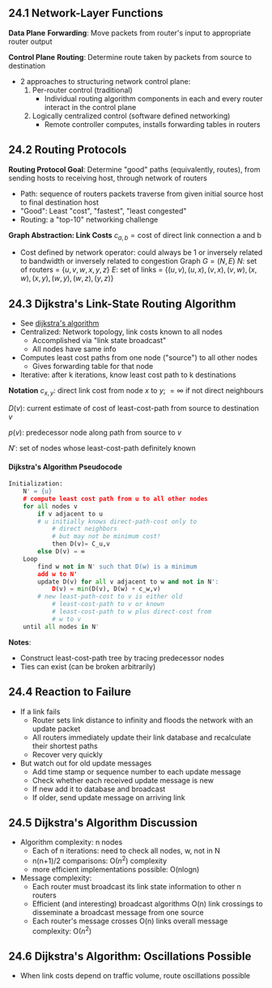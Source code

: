 ## 24.1 Network-Layer Functions
**Data Plane**
**Forwarding**: Move packets from router's input to appropriate router output

**Control Plane**
**Routing**: Determine route taken by packets from source to destination

- 2 approaches to structuring network control plane:
	1. Per-router control (traditional)
		- Individual routing algorithm components in each and every router interact in the control plane
	2. Logically centralized control (software defined networking)
		- Remote controller computes, installs forwarding tables in routers
## 24.2 Routing Protocols
**Routing Protocol Goal**: Determine "good" paths (equivalently, routes), from sending hosts to receiving host, through network of routers
- Path: sequence of routers packets traverse from given initial source host to final destination host
- "Good": Least "cost", "fastest", "least congested"
- Routing: a "top-10" networking challenge

**Graph Abstraction: Link Costs**
$c_{a,b} = \text{cost of direct link connection a and b}$
- Cost defined by network operator: could always be 1 or inversely related to bandwidth or inversely related to congestion
Graph $G = (N,E)$
$N:$ set of routers = $\{u,v,w,x,y,z\}$
$E:$ set of links = $\{(u,v), (u,x), (v,x), (v,w), (x,w), (x,y), (w,y), (w,z), (y,z)\}$
## 24.3 Dijkstra's Link-State Routing Algorithm
- See [dijkstra's algorithm](Dijkstra)
- Centralized: Network topology, link costs known to all nodes
	- Accomplished via "link state broadcast"
	- All nodes have same info
- Computes least cost paths from one node ("source") to all other nodes
	- Gives forwarding table for that node
- Iterative: after k iterations, know least cost path to k destinations

**Notation**
$c_{x,y}:$ direct link cost from node $x$ to $y$; $=\infty$ if not direct neighbours

$D(v):$ current estimate of cost of least-cost-path from source to destination $v$

$p(v):$ predecessor node along path from source to $v$

$N':$ set of nodes whose least-cost-path definitely known

#### Dijkstra's Algorithm Pseudocode
```python
Initialization:
	N' = {u} 
	# compute least cost path from u to all other nodes
	for all nodes v
		if v adjacent to u 
		# u initially knows direct-path-cost only to 
			# direct neighbors
			# but may not be minimum cost!
			then D(v)= C_u,v
		else D(v) = ∞
	Loop
		find w not in N' such that D(w) is a minimum
		add w to N'
		update D(v) for all v adjacent to w and not in N':
			D(v) = min(D(v), D(w) + c_w,v)
		# new least-path-cost to v is either old 
			# least-cost-path to v or known
			# least-cost-path to w plus direct-cost from 
			# w to v
	until all nodes in N'
```

**Notes**: 
- Construct least-cost-path tree by tracing predecessor nodes
- Ties can exist (can be broken arbitrarily)

## 24.4 Reaction to Failure
- If a link fails
	- Router sets link distance to infinity and floods the network with an update packet
	- All routers immediately update their link database and recalculate their shortest paths
	- Recover very quickly
- But watch out for old update messages
	- Add time stamp or sequence number to each update message
	- Check whether each received update message is new
	- If new add it to database and broadcast
	- If older, send update message on arriving link

## 24.5 Dijkstra's Algorithm Discussion
- Algorithm complexity: n nodes
	- Each of n iterations: need to check all nodes, w, not in N
	- n(n+1)/2 comparisons: O($n^2$) complexity
	- more efficient implementations possible: O(nlogn)
- Message complexity:
	- Each router must broadcast its link state information to other n routers
	- Efficient (and interesting) broadcast algorithms O(n) link crossings to disseminate a broadcast message from one source
	- Each router's message crosses O(n) links overall message complexity: O($n^2$)

## 24.6 Dijkstra's Algorithm: Oscillations Possible
- When link costs depend on traffic volume, route oscillations possible